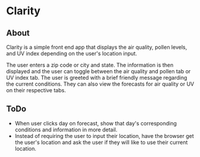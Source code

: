 # Clarity

## About
Clarity is a simple front end app that displays the air quality, pollen levels, and UV index depending on the user's location input. 

The user enters a zip code or city and state. The information is then displayed and the user can toggle between the air quality and pollen tab or UV index tab. The user is greeted with a brief friendly message regarding the current conditions. They can also view the forecasts for air quality or UV on their respective tabs.

## ToDo
* When user clicks day on forecast, show that day's corresponding conditions and information in more detail.
* Instead of requiring the user to input their location, have the browser get the user's location and ask the user if they will like to use their current location.
